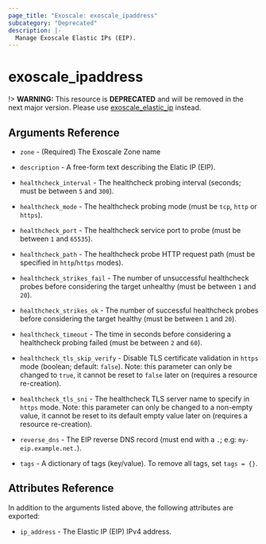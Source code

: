 ```yaml
---
page_title: "Exoscale: exoscale_ipaddress"
subcategory: "Deprecated"
description: |-
  Manage Exoscale Elastic IPs (EIP).
---
```


# exoscale\_ipaddress

!> **WARNING:** This resource is **DEPRECATED** and will be removed in the next major version. Please use [exoscale_elastic_ip](./elastic_ip.md) instead.


## Arguments Reference

* `zone` - (Required) The Exoscale Zone name

* `description` - A free-form text describing the Elatic IP (EIP).
* `healthcheck_interval` - The healthcheck probing interval (seconds; must be between `5` and `300`).
* `healthcheck_mode` - The healthcheck probing mode (must be `tcp`, `http` or `https`).
* `healthcheck_port` - The healthcheck service port to probe (must be between `1` and `65535`).
* `healthcheck_path` - The healthcheck probe HTTP request path (must be specified in `http`/`https` modes).
* `healthcheck_strikes_fail` - The number of unsuccessful healthcheck probes before considering the target unhealthy (must be between `1` and `20`).
* `healthcheck_strikes_ok` - The number of successful healthcheck probes before considering the target healthy (must be between `1` and `20`).
* `healthcheck_timeout` - The time in seconds before considering a healthcheck probing failed (must be between `2` and `60`).
* `healthcheck_tls_skip_verify` - Disable TLS certificate validation in `https` mode (boolean; default: `false`). Note: this parameter can only be changed to `true`, it cannot be reset to `false` later on (requires a resource re-creation).
* `healthcheck_tls_sni` - The healthcheck TLS server name to specify in `https` mode. Note: this parameter can only be changed to a non-empty value, it cannot be reset to its default empty value later on (requires a resource re-creation).
* `reverse_dns` - The EIP reverse DNS record (must end with a `.`; e.g: `my-eip.example.net.`).
* `tags` - A dictionary of tags (key/value). To remove all tags, set `tags = {}`.


## Attributes Reference

In addition to the arguments listed above, the following attributes are exported:

* `ip_address` - The Elastic IP (EIP) IPv4 address.
